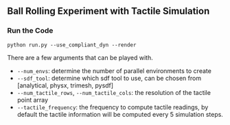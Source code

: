 ## Ball Rolling Experiment with Tactile Simulation

### Run the Code
```
python run.py --use_compliant_dyn --render
```
There are a few arguments that can be played with.
- `--num_envs`: determine the number of parallel environments to create
- `--sdf_tool`: determine which sdf tool to use, can be chosen from [analytical, physx, trimesh, pysdf]
- `--num_tactile_rows`, `--num_tactile_cols`: the resolution of the tactile point array
- `--tactile_frequency`: the frequency to compute tactile readings, by default the tactile information will be computed every 5 simulation steps.